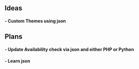 ## Ideas
#### - Custom Themes using json

## Plans
#### - Update Availability check via json and either PHP or Python
#### - Learn json
